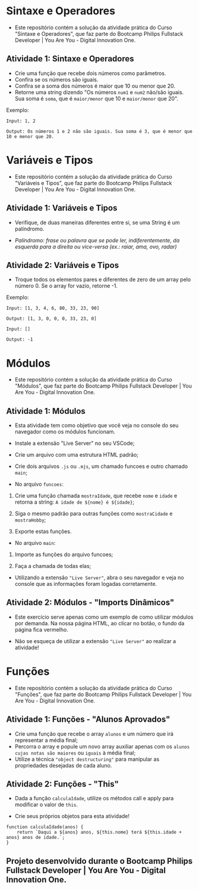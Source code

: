 # Sintaxe e Operadores

* Este repositório contém a solução da atividade prática do Curso "Sintaxe e Operadores", que faz parte do Bootcamp Philips Fullstack Developer | You Are You - Digital Innovation One.

## Atividade 1: Sintaxe e Operadores
* Crie uma função que recebe dois números como parâmetros.
* Confira se os números são iguais.
* Confira se a soma dos números é maior que 10 ou menor que 20.
* Retorne uma string dizendo "Os números ``num1`` e ``num2`` não/são iguais. Sua soma é ``soma``, que é ``maior/menor`` que 10 e ``maior/menor`` que 20".

Exemplo:

``Input: 1, 2``

``Output: Os números 1 e 2 não são iguais. Sua soma é 3, que é menor que 10 e menor que 20.``

# Variáveis e Tipos

* Este repositório contém a solução da atividade prática do Curso "Variáveis e Tipos", que faz parte do Bootcamp Philips Fullstack Developer | You Are You - Digital Innovation One.

## Atividade 1: Variáveis e Tipos

* Verifique, de duas maneiras diferentes entre si, se uma String é um palíndromo.

* *Palíndromo: frase ou palavra que se pode ler, indiferentemente, da esquerda para a direita ou vice-versa (ex.: raiar, ama, ovo, radar)*

## Atividade 2: Variáveis e Tipos

* Troque todos os elementos pares e diferentes de zero de um array pelo número 0. Se o array for vazio, retorne -1.

Exemplo: 

``Input: [1, 3, 4, 6, 80, 33, 23, 90]``

``Output: [1, 3, 0, 0, 0, 33, 23, 0]``

``Input: []``

``Output: -1``

# Módulos

* Este repositório contém a solução da atividade prática do Curso "Módulos", que faz parte do Bootcamp Philips Fullstack Developer | You Are You - Digital Innovation One.

## Atividade 1: Módulos

* Esta atividade tem como objetivo que você veja no console do seu navegador como os módulos funcionam.

* Instale a extensão "Live Server" no seu VSCode;

* Crie um arquivo com uma estrutura HTML padrão;

* Crie dois arquivos ``.js`` ou ``.mjs``, um chamado funcoes e outro chamado ``main``;

* No arquivo ``funcoes``:

1) Crie uma função chamada ``mostraIdade``, que recebe ``nome`` e ``idade`` e retorna a string: ``A idade de ${nome} é ${idade}``;

2) Siga o mesmo padrão para outras funções como ``mostraCidade`` e ``mostraHobby``;

3) Exporte estas funções.

* No arquivo ``main``:

1) Importe as funções do arquivo funcoes;

2) Faça a chamada de todas elas;

* Utilizando a extensão ``"Live Server"``, abra o seu navegador e veja no console que as informações foram logadas corretamente.

## Atividade 2: Módulos - "Imports Dinâmicos"

* Este exercício serve apenas como um exemplo de como utilizar módulos por demanda. Na nossa página HTML, ao clicar no botão, o fundo da página fica vermelho.

* Não se esqueça de utilizar a extensão ``"Live Server"`` ao realizar a atividade!

# Funções

* Este repositório contém a solução da atividade prática do Curso "Funções", que faz parte do Bootcamp Philips Fullstack Developer | You Are You - Digital Innovation One.

## Atividade 1: Funções - "Alunos Aprovados"

* Crie uma função que recebe o array ``alunos`` e um número que irá representar a média final;
* Percorra o array e popule um novo array auxiliar apenas com os ``alunos cujas notas são maiores`` ou ``iguais`` à média final;
* Utilize a técnica ``"object destructuring"`` para manipular as propriedades desejadas de cada aluno.

## Atividade 2: Funções - "This"

* Dada a função ``calculaIdade``, utilize os métodos call e apply para modificar o valor de ``this``. 

* Crie seus próprios objetos para esta atividade!

```
function calculaIdade(anos) {
	return `Daqui a ${anos} anos, ${this.nome} terá ${this.idade + anos} anos de idade.`;
}
```

## Projeto desenvolvido durante o Bootcamp Philips Fullstack Developer | You Are You - Digital Innovation One.

